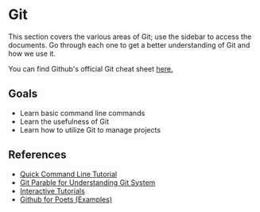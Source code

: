 # Git

This section covers the various areas of Git; use the sidebar to access the documents. Go through each one to get a better understanding of Git and how we use it.

You can find Github's official Git cheat sheet [here.](https://education.github.com/git-cheat-sheet-education.pdf)

## Goals

* Learn basic command line commands
* Learn the usefulness of Git
* Learn how to utilize Git to manage projects

## References

* [Quick Command Line Tutorial](https://www.cs.princeton.edu/courses/archive/spr05/cos126/cmd-prompt.html)
* [Git Parable for Understanding Git System](http://tom.preston-werner.com/2009/05/19/the-git-parable.html)
* [Interactive Tutorials](https://learngitbranching.js.org/)
* [Github for Poets (Examples)](https://www.youtube.com/watch?v=BCQHnlnPusY)
